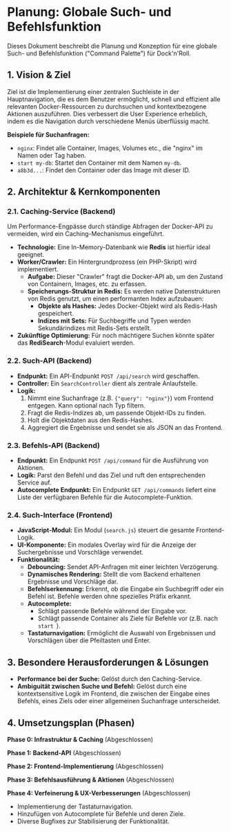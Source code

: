 # Planung: Globale Such- und Befehlsfunktion

Dieses Dokument beschreibt die Planung und Konzeption für eine globale Such- und Befehlsfunktion ("Command Palette") für Dock'n'Roll.

## 1. Vision & Ziel

Ziel ist die Implementierung einer zentralen Suchleiste in der Hauptnavigation, die es dem Benutzer ermöglicht, schnell und effizient alle relevanten Docker-Ressourcen zu durchsuchen und kontextbezogene Aktionen auszuführen. Dies verbessert die User Experience erheblich, indem es die Navigation durch verschiedene Menüs überflüssig macht.

**Beispiele für Suchanfragen:**
- `nginx`: Findet alle Container, Images, Volumes etc., die "nginx" im Namen oder Tag haben.
- `start my-db`: Startet den Container mit dem Namen `my-db`.
- `a8b3d...`: Findet den Container oder das Image mit dieser ID.

## 2. Architektur & Kernkomponenten

### 2.1. Caching-Service (Backend)

Um Performance-Engpässe durch ständige Abfragen der Docker-API zu vermeiden, wird ein Caching-Mechanismus eingeführt.

- **Technologie:** Eine In-Memory-Datenbank wie **Redis** ist hierfür ideal geeignet.
- **Worker/Crawler:** Ein Hintergrundprozess (ein PHP-Skript) wird implementiert.
  - **Aufgabe:** Dieser "Crawler" fragt die Docker-API ab, um den Zustand von Containern, Images, etc. zu erfassen.
  - **Speicherungs-Struktur in Redis:** Es werden native Datenstrukturen von Redis genutzt, um einen performanten Index aufzubauen:
    - **Objekte als Hashes:** Jedes Docker-Objekt wird als Redis-Hash gespeichert.
    - **Indizes mit Sets:** Für Suchbegriffe und Typen werden Sekundärindizes mit Redis-Sets erstellt.
- **Zukünftige Optimierung:** Für noch mächtigere Suchen könnte später das **RediSearch**-Modul evaluiert werden.

### 2.2. Such-API (Backend)

- **Endpunkt:** Ein API-Endpunkt `POST /api/search` wird geschaffen.
- **Controller:** Ein `SearchController` dient als zentrale Anlaufstelle.
- **Logik:**
  1.  Nimmt eine Suchanfrage (z.B. `{"query": "nginx"}`) vom Frontend entgegen. Kann optional nach Typ filtern.
  2.  Fragt die Redis-Indizes ab, um passende Objekt-IDs zu finden.
  3.  Holt die Objektdaten aus den Redis-Hashes.
  4.  Aggregiert die Ergebnisse und sendet sie als JSON an das Frontend.

### 2.3. Befehls-API (Backend)

- **Endpunkt:** Ein Endpunkt `POST /api/command` für die Ausführung von Aktionen.
- **Logik:** Parst den Befehl und das Ziel und ruft den entsprechenden Service auf.
- **Autocomplete Endpunkt:** Ein Endpunkt `GET /api/commands` liefert eine Liste der verfügbaren Befehle für die Autocomplete-Funktion.

### 2.4. Such-Interface (Frontend)

- **JavaScript-Modul:** Ein Modul (`search.js`) steuert die gesamte Frontend-Logik.
- **UI-Komponente:** Ein modales Overlay wird für die Anzeige der Suchergebnisse und Vorschläge verwendet.
- **Funktionalität:**
  - **Debouncing:** Sendet API-Anfragen mit einer leichten Verzögerung.
  - **Dynamisches Rendering:** Stellt die vom Backend erhaltenen Ergebnisse und Vorschläge dar.
  - **Befehlserkennung:** Erkennt, ob die Eingabe ein Suchbegriff oder ein Befehl ist. Befehle werden ohne spezielles Präfix erkannt.
  - **Autocomplete:**
    - Schlägt passende Befehle während der Eingabe vor.
    - Schlägt passende Container als Ziele für Befehle vor (z.B. nach `start `).
  - **Tastaturnavigation:** Ermöglicht die Auswahl von Ergebnissen und Vorschlägen über die Pfeiltasten und Enter.

## 3. Besondere Herausforderungen & Lösungen

- **Performance bei der Suche:** Gelöst durch den Caching-Service.
- **Ambiguität zwischen Suche und Befehl:** Gelöst durch eine kontextsensitive Logik im Frontend, die zwischen der Eingabe eines Befehls, eines Ziels oder einer allgemeinen Suchanfrage unterscheidet.

## 4. Umsetzungsplan (Phasen)

**Phase 0: Infrastruktur & Caching** (Abgeschlossen)

**Phase 1: Backend-API** (Abgeschlossen)

**Phase 2: Frontend-Implementierung** (Abgeschlossen)

**Phase 3: Befehlsausführung & Aktionen** (Abgeschlossen)

**Phase 4: Verfeinerung & UX-Verbesserungen** (Abgeschlossen)
- Implementierung der Tastaturnavigation.
- Hinzufügen von Autocomplete für Befehle und deren Ziele.
- Diverse Bugfixes zur Stabilisierung der Funktionalität.

